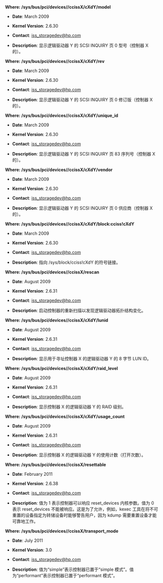 **Where: /sys/bus/pci/devices/<dev>/ccissX/cXdY/model**

- **Date**: March 2009

- **Kernel Version**: 2.6.30

- **Contact**: iss_storagedev@hp.com

- **Description**: 显示逻辑驱动器 Y 的 SCSI INQUIRY 页 0 型号（控制器 X 的）。

**Where: /sys/bus/pci/devices/<dev>/ccissX/cXdY/rev**

- **Date**: March 2009

- **Kernel Version**: 2.6.30

- **Contact**: iss_storagedev@hp.com

- **Description**: 显示逻辑驱动器 Y 的 SCSI INQUIRY 页 0 修订版（控制器 X 的）。

**Where: /sys/bus/pci/devices/<dev>/ccissX/cXdY/unique_id**

- **Date**: March 2009

- **Kernel Version**: 2.6.30

- **Contact**: iss_storagedev@hp.com

- **Description**: 显示逻辑驱动器 Y 的 SCSI INQUIRY 页 83 序列号（控制器 X 的）。

**Where: /sys/bus/pci/devices/<dev>/ccissX/cXdY/vendor**

- **Date**: March 2009

- **Kernel Version**: 2.6.30

- **Contact**: iss_storagedev@hp.com

- **Description**: 显示逻辑驱动器 Y 的 SCSI INQUIRY 页 0 供应商（控制器 X 的）。

**Where: /sys/bus/pci/devices/<dev>/ccissX/cXdY/block:cciss!cXdY**

- **Date**: March 2009

- **Kernel Version**: 2.6.30

- **Contact**: iss_storagedev@hp.com

- **Description**: 指向 /sys/block/cciss!cXdY 的符号链接。

**Where: /sys/bus/pci/devices/<dev>/ccissX/rescan**

- **Date**: August 2009

- **Kernel Version**: 2.6.31

- **Contact**: iss_storagedev@hp.com

- **Description**: 启动控制器的重新扫描以发现逻辑驱动器拓扑结构变化。

**Where: /sys/bus/pci/devices/<dev>/ccissX/cXdY/lunid**

- **Date**: August 2009

- **Kernel Version**: 2.6.31

- **Contact**: iss_storagedev@hp.com

- **Description**: 显示用于寻址控制器 X 的逻辑驱动器 Y 的 8 字节 LUN ID。

**Where: /sys/bus/pci/devices/<dev>/ccissX/cXdY/raid_level**

- **Date**: August 2009

- **Kernel Version**: 2.6.31

- **Contact**: iss_storagedev@hp.com

- **Description**: 显示控制器 X 的逻辑驱动器 Y 的 RAID 级别。

**Where: /sys/bus/pci/devices/<dev>/ccissX/cXdY/usage_count**

- **Date**: August 2009

- **Kernel Version**: 2.6.31

- **Contact**: iss_storagedev@hp.com

- **Description**: 显示控制器 X 的逻辑驱动器 Y 的使用计数（打开次数）。

**Where: /sys/bus/pci/devices/<dev>/ccissX/resettable**

- **Date**: February 2011

- **Kernel Version**: 2.6.38

- **Contact**: iss_storagedev@hp.com

- **Description**: 值为 1 表示控制器可以响应 reset_devices 内核参数。值为 0 表示 reset_devices 不能被响应。这是为了允许，例如，kexec 工具在将不可重置的设备指定为转储设备时能够警告用户，因为 kdump 需要重置设备才能可靠地工作。

**Where: /sys/bus/pci/devices/<dev>/ccissX/transport_mode**

- **Date**: July 2011

- **Kernel Version**: 3.0

- **Contact**: iss_storagedev@hp.com

- **Description**: 值为“simple”表示控制器已置于“simple 模式”。值为“performant”表示控制器已置于“performant 模式”。